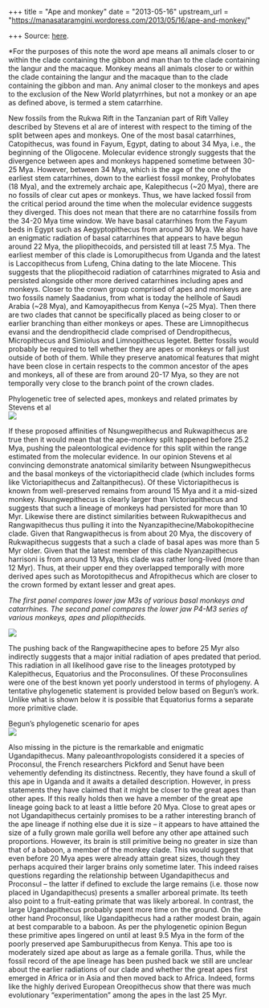 +++
title = "Ape and monkey"
date = "2013-05-16"
upstream_url = "https://manasataramgini.wordpress.com/2013/05/16/ape-and-monkey/"

+++
Source: [here](https://manasataramgini.wordpress.com/2013/05/16/ape-and-monkey/).

\*For the purposes of this note the word ape means all animals closer to or within the clade containing the gibbon and man than to the clade containing the langur and the macaque. Monkey means all animals closer to or within the clade containing the langur and the macaque than to the clade containing the gibbon and man. Any animal closer to the monkeys and apes to the exclusion of the New World platyrrhines, but not a monkey or an ape as defined above, is termed a stem catarrhine.

New fossils from the Rukwa Rift in the Tanzanian part of Rift Valley described by Stevens et al are of interest with respect to the timing of the split between apes and monkeys. One of the most basal catarrhines, Catopithecus, was found in Fayum, Egypt, dating to about 34 Mya, i.e., the beginning of the Oligocene. Molecular evidence strongly suggests that the divergence between apes and monkeys happened sometime between 30-25 Mya. However, between 34 Mya, which is the age of the one of the earliest stem catarrhines, down to the earliest fossil monkey, Prohylobates (18 Mya), and the extremely archaic ape, Kalepithecus (\~20 Mya), there are no fossils of clear cut apes or monkeys. Thus, we have lacked fossil from the critical period around the time when the molecular evidence suggests they diverged. This does not mean that there are no catarrhine fossils from the 34-20 Mya time window. We have basal catarrhines from the Fayum beds in Egypt such as Aegyptopithecus from around 30 Mya. We also have an enigmatic radiation of basal catarrhines that appears to have begun around 22 Mya, the pliopithecoids, and persisted till at least 7.5 Mya. The earliest member of this clade is Lomorupithecus from Uganda and the latest is Laccopithecus from Lufeng, China dating to the late Miocene. This suggests that the pliopithecoid radiation of catarrhines migrated to Asia and persisted alongside other more derived catarrhines including apes and monkeys. Closer to the crown group comprised of apes and monkeys are two fossils namely Saadanius, from what is today the hellhole of Saudi Arabia (\~28 Mya), and Kamoyapithecus from Kenya (\~25 Mya). Then there are two clades that cannot be specifically placed as being closer to or earlier branching than either monkeys or apes. These are Limnopithecus evansi and the dendropithecid clade comprised of Dendropithecus, Micropithecus and Simiolus and Limnopithecus legetet. Better fossils would probably be required to tell whether they are apes or monkeys or fall just outside of both of them. While they preserve anatomical features that might have been close in certain respects to the common ancestor of the apes and monkeys, all of these are from around 20-17 Mya, so they are not temporally very close to the branch point of the crown clades.

Phylogenetic tree of selected apes, monkeys and related primates by Stevens et al  
[![](https://lh6.googleusercontent.com/-ZdUfhQPitOo/UZh1CnbXXPI/AAAAAAAACr4/RbS2V7l95xk/s640/Ape_monkey_trees.jpg)](https://picasaweb.google.com/lh/photo/KkGZKdFJf8Vl8l_qeF_Z4tMTjNZETYmyPJy0liipFm0?feat=embedwebsite)

If these proposed affinities of Nsungwepithecus and Rukwapithecus are true then it would mean that the ape-monkey split happened before 25.2 Mya, pushing the paleontological evidence for this split within the range estimated from the molecular evidence. In our opinion Stevens et al convincing demonstrate anatomical similarity between Nsungwepithecus and the basal monkeys of the victoriapithecid clade (which includes forms like Victoriapithecus and Zaltanpithecus). Of these Victoriapithecus is known from well-preserved remains from around 15 Mya and it a mid-sized monkey. Nsungwepithecus is clearly larger than Victoriapithecus and suggests that such a lineage of monkeys had persisted for more than 10 Myr. Likewise there are distinct similarities between Rukwapithecus and Rangwapithecus thus pulling it into the Nyanzapithecine/Mabokopithecine clade. Given that Rangwapithecus is from about 20 Mya, the discovery of Rukwapithecus suggests that a such a clade of basal apes was more than 5 Myr older. Given that the latest member of this clade Nyanzapithecus harrisoni is from around 13 Mya, this clade was rather long-lived (more than 12 Myr). Thus, at their upper end they overlapped temporally with more derived apes such as Morotopithecus and Afropithecus which are closer to the crown formed by extant lesser and great apes.

*The first panel compares lower jaw M3s of various basal monkeys and catarrhines. The second panel compares the lower jaw P4-M3 series of various monkeys, apes and pliopithecids.*

[![](https://lh4.googleusercontent.com/-rsTzrruemmk/UZXTQuR0f7I/AAAAAAAACrY/3SHC5PztaXM/s800/primate_molars.jpg)](https://picasaweb.google.com/lh/photo/sCVzersEJ0q-YCOamv1CFdMTjNZETYmyPJy0liipFm0?feat=embedwebsite)

The pushing back of the Rangwapithecine apes to before 25 Myr also indirectly suggests that a major initial radiation of apes predated that period. This radiation in all likelihood gave rise to the lineages prototyped by Kalepithecus, Equatorius and the Proconsulines. Of these Proconsulines were one of the best known yet poorly understood in terms of phylogeny. A tentative phylogenetic statement is provided below based on Begun’s work. Unlike what is shown below it is possible that Equatorius forms a separate more primitive clade.

Begun’s phylogenetic scenario for apes  
[![](https://lh5.googleusercontent.com/-Nu_Ax-QV2FA/UZhxaHYoB5I/AAAAAAAACro/jooSe5QUJYQ/s640/Apetree.jpg)](https://picasaweb.google.com/lh/photo/X8f-9Bpsf5__WxizCPdD4tMTjNZETYmyPJy0liipFm0?feat=embedwebsite)

Also missing in the picture is the remarkable and enigmatic Ugandapithecus. Many paleoanthropologists considered it a species of Proconsul, the French researchers Pickford and Senut have been vehemently defending its distinctness. Recently, they have found a skull of this ape in Uganda and it awaits a detailed description. However, in press statements they have claimed that it might be closer to the great apes than other apes. If this really holds then we have a member of the great ape lineage going back to at least a little before 20 Mya. Close to great apes or not Ugandapithecus certainly promises to be a rather interesting branch of the ape lineage if nothing else due it is size – it appears to have attained the size of a fully grown male gorilla well before any other ape attained such proportions. However, its brain is still primitive being no greater in size than that of a baboon, a member of the monkey clade. This would suggest that even before 20 Mya apes were already attain great sizes, though they perhaps acquired their larger brains only sometime later. This indeed raises questions regarding the relationship between Ugandapithecus and Proconsul – the latter if defined to exclude the large remains (i.e. those now placed in Ugandapithecus) presents a smaller arboreal primate. Its teeth also point to a fruit-eating primate that was likely arboreal. In contrast, the large Ugandapithecus probably spent more time on the ground. On the other hand Proconsul, like Ugandapithecus had a rather modest brain, again at best comparable to a baboon. As per the phylogenetic opinion Begun these primitive apes lingered on until at least 9.5 Mya in the form of the poorly preserved ape Samburupithecus from Kenya. This ape too is moderately sized ape about as large as a female gorilla. Thus, while the fossil record of the ape lineage has been pushed back we still are unclear about the earlier radiations of our clade and whether the great apes first emerged in Africa or in Asia and then moved back to Africa. Indeed, forms like the highly derived European Oreopithecus show that there was much evolutionary “experimentation” among the apes in the last 25 Myr.

